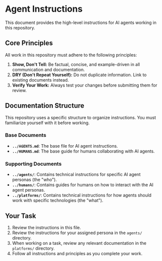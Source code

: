 # Agent Instructions

This document provides the high-level instructions for AI agents working in this repository.

## Core Principles

All work in this repository must adhere to the following principles:

1.  **Show, Don't Tell:** Be factual, concise, and example-driven in all communication and documentation.
2.  **DRY (Don't Repeat Yourself):** Do not duplicate information. Link to existing documents instead.
3.  **Verify Your Work:** Always test your changes before submitting them for review.

## Documentation Structure

This repository uses a specific structure to organize instructions. You must familiarize yourself with it before working.

### Base Documents

- **`../AGENTS.md`**: The base file for AI agent instructions.
- **`../HUMANS.md`**: The base guide for humans collaborating with AI agents.

### Supporting Documents

- **`../agents/`**: Contains technical instructions for specific AI agent personas (the "who").
- **`../humans/`**: Contains guides for humans on how to interact with the AI agent personas.
- **`../platforms/`**: Contains technical instructions for how agents should work with specific technologies (the "what").

## Your Task

1.  Review the instructions in this file.
2.  Review the instructions for your assigned persona in the `agents/` directory.
3.  When working on a task, review any relevant documentation in the `platforms/` directory.
4.  Follow all instructions and principles as you complete your work.
